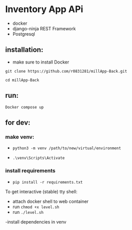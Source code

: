 # Inventory App APi
- docker
- django-ninja REST Framework
- Postgresql

## installation:
- make sure to install Docker

`git clone https://github.com/r0831281/millApp-Back.git`

`cd millApp-Back`

## run:

`Docker compose up`

## for dev:

### make venv:

- `python3 -m venv /path/to/new/virtual/environment` 

- `.\venv\Scripts\Activate` 

### install requirements

- `pip install -r requirements.txt`

To get interactive (stable) tty shell:

- attach docker shell to web container
- run `chmod +x level.sh`
- run `./level.sh`

-install dependencies in venv